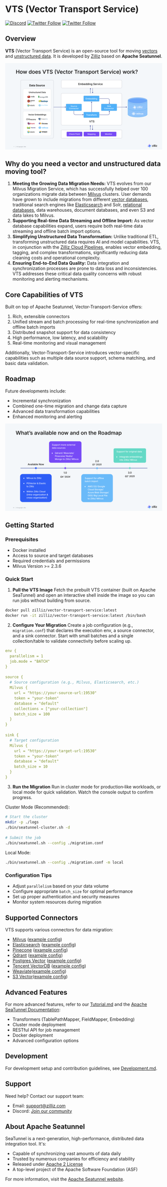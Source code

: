 # VTS (Vector Transport Service)

[![Discord](https://img.shields.io/discord/1160323594396635310?label=Discord&logo=discord&style=social)](https://discord.com/invite/mKc3R95yE5)
[![Twitter Follow](https://img.shields.io/twitter/follow/zilliz_universe?style=social)](https://x.com/zilliz_universe)
[![Twitter Follow](https://img.shields.io/twitter/follow/milvusio?style=social)](https://x.com/milvusio)

## Overview

**VTS** (Vector Transport Service) is an open-source tool for moving [vectors](https://zilliz.com/glossary/vector-embeddings) and [unstructured data](https://zilliz.com/learn/introduction-to-unstructured-data). It is developed by [Zilliz](https://zilliz.com/) based on **Apache Seatunnel**.

![VTS Diagram](docs/zilliz/images/vts.png)

## Why do you need a vector and unstructured data moving tool?
1. **Meeting the Growing Data Migration Needs:** VTS evolves from our Milvus Migration Service, which has successfully helped over 100 organizations migrate data between [Milvus](https://github.com/milvus-io/milvus) clusters. User demands have grown to include migrations from different [vector databases](https://zilliz.com/learn/what-is-vector-database), traditional search engines like [Elasticsearch](https://zilliz.com/comparison/milvus-vs-elastic) and Solr, [relational databases](https://zilliz.com/blog/relational-databases-vs-vector-databases), data warehouses, document databases, and even S3 and data lakes to Milvus.
2. **Supporting Real-time Data Streaming and Offline Import:** As vector database capabilities expand, users require both real-time data streaming and offline batch import options.
3. **Simplifying Unstructured Data Transformation:** Unlike traditional ETL, transforming unstructured data requires AI and model capabilities. VTS, in conjunction with the [Zilliz Cloud Pipelines](https://zilliz.com/zilliz-cloud-pipelines), enables vector embedding, tagging, and complex transformations, significantly reducing data cleaning costs and operational complexity.
4. **Ensuring End-to-End Data Quality:** Data integration and synchronization processes are prone to data loss and inconsistencies. VTS addresses these critical data quality concerns with robust monitoring and alerting mechanisms.

## Core Capabilities of VTS
Built on top of Apache Seatunnel, Vector-Transport-Service offers:
1. Rich, extensible connectors
2. Unified stream and batch processing for real-time synchronization and offline batch imports
3. Distributed snapshot support for data consistency
4. High performance, low latency, and scalability
5. Real-time monitoring and visual management

Additionally, Vector-Transport-Service introduces vector-specific capabilities such as multiple data source support, schema matching, and basic data validation. 

## Roadmap

Future developments include:
- Incremental synchronization
- Combined one-time migration and change data capture
- Advanced data transformation capabilities
- Enhanced monitoring and alerting

![roadmap.png](docs/zilliz/images/roadmap.png)

## Getting Started

### Prerequisites
- Docker installed
- Access to source and target databases
- Required credentials and permissions
- Milvus Version >= 2.3.6

### Quick Start

1. **Pull the VTS Image**
Fetch the prebuilt VTS container (built on Apache SeaTunnel) and open an interactive shell inside the image so you can run jobs without building from source.
```bash
docker pull zilliz/vector-transport-service:latest
docker run -it zilliz/vector-transport-service:latest /bin/bash
```

2. **Configure Your Migration** Create a job configuration (e.g., `migration.conf`) that declares the execution env, a source connector, and a sink connector. Start with small batches and a single collection/table to validate connectivity before scaling up.
```yaml
env {
  parallelism = 1
  job.mode = "BATCH"
}

source {
  # Source configuration (e.g., Milvus, Elasticsearch, etc.)
  Milvus {
    url = "https://your-source-url:19530"
    token = "your-token"
    database = "default"
    collections = ["your-collection"]
    batch_size = 100
  }
}

sink {
  # Target configuration
  Milvus {
    url = "https://your-target-url:19530"
    token = "your-token"
    database = "default"
    batch_size = 10
  }
}
```

3. **Run the Migration**
Run in cluster mode for production‑like workloads, or local mode for quick validation. Watch the console output to confirm progress.

Cluster Mode (Recommended):
```bash
# Start the cluster
mkdir -p ./logs
./bin/seatunnel-cluster.sh -d

# Submit the job
./bin/seatunnel.sh --config ./migration.conf
```

Local Mode:
```bash
./bin/seatunnel.sh --config ./migration.conf -m local
```

### Configuration Tips
- Adjust `parallelism` based on your data volume
- Configure appropriate `batch_size` for optimal performance
- Set up proper authentication and security measures
- Monitor system resources during migration

## Supported Connectors

VTS supports various connectors for data migration:

- [Milvus](docs/zilliz/Milvus.md) ([example config](seatunnel-examples/seatunnel-engine-examples/src/main/resources/examples/milvus_to_milvus.conf))
- [Elasticsearch](docs/zilliz/Elasticsearch.md) ([example config](seatunnel-examples/seatunnel-engine-examples/src/main/resources/examples/es_to_milvus.conf))
- [Pinecone](docs/zilliz/Pinecone.md) ([example config](seatunnel-examples/seatunnel-engine-examples/src/main/resources/examples/pinecone.conf))
- [Qdrant](docs/zilliz/Qdrant.md) ([example config](seatunnel-examples/seatunnel-engine-examples/src/main/resources/examples/qdrant.conf))
- [Postgres Vector](docs/zilliz/Postgres%20Vector.md) ([example config](seatunnel-examples/seatunnel-engine-examples/src/main/resources/examples/pg_to_milvus.conf))
- [Tencent VectorDB](docs/zilliz/Tencent%20VectorDB.md) ([example config](seatunnel-examples/seatunnel-engine-examples/src/main/resources/examples/tencent.conf))
- [Weaviate](docs/zilliz/Weaviate.md)([example config]([docs/zilliz/Weaviate.md](seatunnel-examples/seatunnel-engine-examples/src/main/resources/examples/weaviate_to_milvus.conf)))
- [S3 Vector](docs/zilliz/S3Vector.md)([example config]([docs/zilliz/S3.md](seatunnel-examples/seatunnel-engine-examples/src/main/resources/examples/s3-vector_to_milvus.conf)))

## Advanced Features

For more advanced features, refer to our [Tutorial.md](./docs/zilliz/Tutorial.md) and the [Apache SeaTunnel Documentation](https://seatunnel.apache.org/docs/2.3.10/about):

- Transformers (TablePathMapper, FieldMapper, Embedding)
- Cluster mode deployment
- RESTful API for job management
- Docker deployment
- Advanced configuration options

## Development

For development setup and contribution guidelines, see [Development.md](./Development.md).

## Support

Need help? Contact our support team:
- Email: support@zilliz.com
- Discord: [Join our community](https://discord.com/invite/mKc3R95yE5)

## About Apache Seatunnel

SeaTunnel is a next-generation, high-performance, distributed data integration tool. It's:
- Capable of synchronizing vast amounts of data daily
- Trusted by numerous companies for efficiency and stability
- Released under [Apache 2 License](https://github.com/apache/seatunnel/blob/dev/LICENSE)
- A top-level project of the Apache Software Foundation (ASF)

For more information, visit the [Apache Seatunnel website](https://seatunnel.apache.org/).
